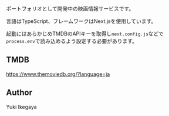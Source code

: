 ポートフォリオとして開発中の映画情報サービスです。

言語はTypeScript、フレームワークはNext.jsを使用しています。

起動にはあらかじめTMDBのAPIキーを取得し`next.config.js`などで`process.env`で読み込めるよう設定する必要があります。

## TMDB
https://www.themoviedb.org/?language=ja

## Author
Yuki Ikegaya
